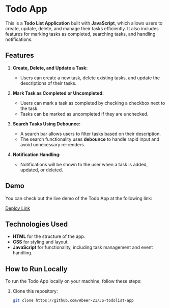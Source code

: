# Todo App

This is a **Todo List Application** built with **JavaScript**, which allows users to create, update, delete, and manage their tasks efficiently. It also includes features for marking tasks as completed, searching tasks, and handling notifications.

## Features

1. **Create, Delete, and Update a Task:**

   - Users can create a new task, delete existing tasks, and update the descriptions of their tasks.

2. **Mark Task as Completed or Uncompleted:**

   - Users can mark a task as completed by checking a checkbox next to the task.
   - Tasks can be marked as uncompleted if they are unchecked.

3. **Search Tasks Using Debounce:**

   - A search bar allows users to filter tasks based on their description.
   - The search functionality uses **debounce** to handle rapid input and avoid unnecessary re-renders.

4. **Notification Handling:**
   - Notifications will be shown to the user when a task is added, updated, or deleted.

## Demo

You can check out the live demo of the Todo App at the following link:

[Deploy Link](#insert-deploy-link-here)

## Technologies Used

- **HTML** for the structure of the app.
- **CSS** for styling and layout.
- **JavaScript** for functionality, including task management and event handling.

## How to Run Locally

To run the Todo App locally on your machine, follow these steps:

1. Clone this repository:

   ```bash
   git clone https://github.com/Abeer-21/JS-todolist-app
   ```
